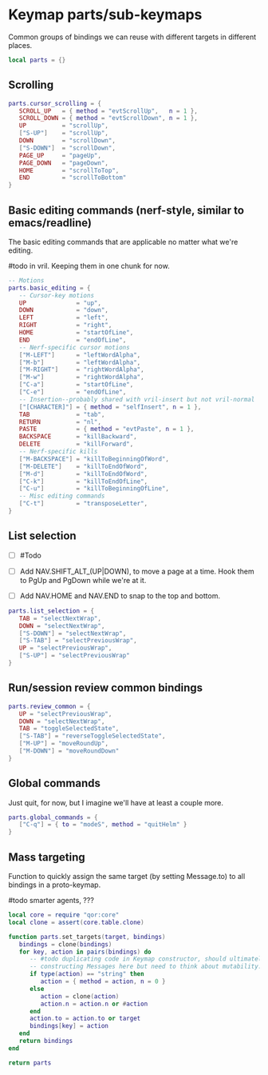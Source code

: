 # Keymap parts/sub\-keymaps

Common groups of bindings we can reuse with different targets in different places\.

```lua
local parts = {}
```


## Scrolling

```lua
parts.cursor_scrolling = {
   SCROLL_UP   = { method = "evtScrollUp",   n = 1 },
   SCROLL_DOWN = { method = "evtScrollDown", n = 1 },
   UP          = "scrollUp",
   ["S-UP"]    = "scrollUp",
   DOWN        = "scrollDown",
   ["S-DOWN"]  = "scrollDown",
   PAGE_UP     = "pageUp",
   PAGE_DOWN   = "pageDown",
   HOME        = "scrollToTop",
   END         = "scrollToBottom"
}
```


## Basic editing commands \(nerf\-style, similar to emacs/readline\)

The basic editing commands that are applicable no matter what we're editing\.

\#todo
in vril\. Keeping them in one chunk for now\.

```lua
-- Motions
parts.basic_editing = {
   -- Cursor-key motions
   UP              = "up",
   DOWN            = "down",
   LEFT            = "left",
   RIGHT           = "right",
   HOME            = "startOfLine",
   END             = "endOfLine",
   -- Nerf-specific cursor motions
   ["M-LEFT"]      = "leftWordAlpha",
   ["M-b"]         = "leftWordAlpha",
   ["M-RIGHT"]     = "rightWordAlpha",
   ["M-w"]         = "rightWordAlpha",
   ["C-a"]         = "startOfLine",
   ["C-e"]         = "endOfLine",
   -- Insertion--probably shared with vril-insert but not vril-normal
   ["[CHARACTER]"] = { method = "selfInsert", n = 1 },
   TAB             = "tab",
   RETURN          = "nl",
   PASTE           = { method = "evtPaste", n = 1 },
   BACKSPACE       = "killBackward",
   DELETE          = "killForward",
   -- Nerf-specific kills
   ["M-BACKSPACE"] = "killToBeginningOfWord",
   ["M-DELETE"]    = "killToEndOfWord",
   ["M-d"]         = "killToEndOfWord",
   ["C-k"]         = "killToEndOfLine",
   ["C-u"]         = "killToBeginningOfLine",
   -- Misc editing commands
   ["C-t"]         = "transposeLetter",
}
```


## List selection


- [ ]  \#Todo

  - [ ]  Add NAV\.SHIFT\_ALT\_\(UP|DOWN\), to move a page at a time\.
      Hook them to PgUp and PgDown while we're at it\.

  - [ ]  Add NAV\.HOME and NAV\.END to snap to the
      top and bottom\.

```lua
parts.list_selection = {
   TAB = "selectNextWrap",
   DOWN = "selectNextWrap",
   ["S-DOWN"] = "selectNextWrap",
   ["S-TAB"] = "selectPreviousWrap",
   UP = "selectPreviousWrap",
   ["S-UP"] = "selectPreviousWrap"
}
```


## Run/session review common bindings

```lua
parts.review_common = {
   UP = "selectPreviousWrap",
   DOWN = "selectNextWrap",
   TAB = "toggleSelectedState",
   ["S-TAB"] = "reverseToggleSelectedState",
   ["M-UP"] = "moveRoundUp",
   ["M-DOWN"] = "moveRoundDown"
}
```


## Global commands

Just quit, for now, but I imagine we'll have at least a couple more\.

```lua
parts.global_commands = {
   ["C-q"] = { to = "modeS", method = "quitHelm" }
}
```


## Mass targeting

Function to quickly assign the same target \(by setting Message\.to\) to
all bindings in a proto\-keymap\.

\#todo
smarter agents, ???

```lua
local core = require "qor:core"
local clone = assert(core.table.clone)

function parts.set_targets(target, bindings)
   bindings = clone(bindings)
   for key, action in pairs(bindings) do
      -- #todo duplicating code in Keymap constructor, should ultimately be
      -- constructing Messages here but need to think about mutability.
      if type(action) == "string" then
         action = { method = action, n = 0 }
      else
         action = clone(action)
         action.n = action.n or #action
      end
      action.to = action.to or target
      bindings[key] = action
   end
   return bindings
end
```

```lua
return parts
```